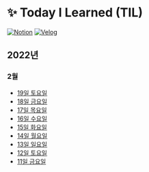 # :sparkles: Today I Learned (TIL)
[![Notion](https://img.shields.io/badge/Notion-black?&style=for-the-badge&logo=Notion&logoColor=white)](https://9raeng.notion.site/5679a327e72a4faba27ed81c1670638f?v=a3075ecd0c5746969af70c7c84efe30e)
[![Velog](https://img.shields.io/badge/Velog-blue?&style=for-the-badge&logo=Velog&logoColor=white)](https://velog.io/@sgyeong97)
## 2022년
### 2월
+ [19일 토요일](https://github.com/sgyeong97/TIL/blob/master/2202/220219.md)
+ [18일 금요일](https://github.com/sgyeong97/TIL/blob/master/2202/220218.md)
+ [17일 목요일](https://github.com/sgyeong97/TIL/blob/master/2202/220217.md)
+ [16일 수요일](https://github.com/sgyeong97/TIL/blob/master/2202/220216.md)
+ [15일 화요일](https://github.com/sgyeong97/TIL/blob/master/2202/220215.md)
+ [14일 월요일](https://github.com/sgyeong97/TIL/blob/master/2202/220214.md)
+ [13일 일요일](https://github.com/sgyeong97/TIL/blob/master/2202/220213.md)
+ [12일 토요일](https://github.com/sgyeong97/TIL/blob/master/2202/220212.md)
+ [11일 금요일](https://github.com/sgyeong97/TIL/blob/master/2202/220211.md)